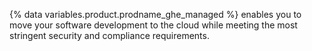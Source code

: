 {% data variables.product.prodname_ghe_managed %} enables you to move your software development to the cloud while meeting the most stringent security and compliance requirements.

